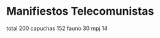 Manifiestos Telecomunistas
==========================

total     200
capuchas  152
fauno     30
mpj       14
